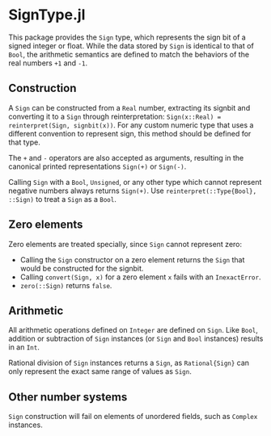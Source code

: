 # SignType.jl

This package provides the `Sign` type, which represents the sign bit of a signed integer or float.
While the data stored by `Sign` is identical to that of `Bool`, the arithmetic semantics are defined
to match the behaviors of the real numbers `+1` and `-1`.

## Construction

A `Sign` can be constructed from a `Real` number, extracting its signbit and converting it to a
`Sign` through reinterpretation: `Sign(x::Real) = reinterpret(Sign, signbit(x))`. For any custom
numeric type that uses a different convention to represent sign, this method should be defined for
that type.

The `+` and `-` operators are also accepted as arguments, resulting in the canonical printed
representations `Sign(+)` or `Sign(-)`.

Calling `Sign` with a `Bool`, `Unsigned`, or any other type which cannot represent negative numbers
always returns `Sign(+)`. Use `reinterpret(::Type{Bool}, ::Sign)` to treat a `Sign` as a `Bool`.

## Zero elements

Zero elements are treated specially, since `Sign` cannot represent zero:
  * Calling the `Sign` constructor on a zero element returns the `Sign` that would be constructed
    for the signbit.
  * Calling `convert(Sign, x)` for a zero element `x` fails with an `InexactError`.
  * `zero(::Sign)` returns `false`.

## Arithmetic

All arithmetic operations defined on `Integer` are defined on `Sign`. Like `Bool`, addition or
subtraction of `Sign` instances (or `Sign` and `Bool` instances) results in an `Int`.

Rational division of `Sign` instances returns a `Sign`, as `Rational{Sign}` can only represent the
exact same range of values as `Sign`.

## Other number systems

`Sign` construction will fail on elements of unordered fields, such as `Complex` instances.

